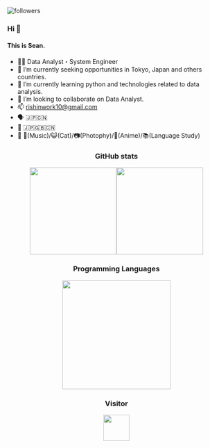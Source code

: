 ![followers](https://img.shields.io/github/followers/Seankharisma.svg?style=social&label=Follow&maxAge=2592000)

### Hi 👋
#### This is Sean.
- 👨‍💻  Data Analyst・System Engineer
- 🔭  I’m currently seeking opportunities in Tokyo, Japan and others countries.
- 🌱  I’m currently learning python and technologies related to data analysis.
- 👯  I’m looking to collaborate on Data Analyst.
- 📫  rishinwork10@gmail.com
- 🗣️  🇯🇵🇨🇳
- 📝  🇯🇵🇬🇧🇨🇳
- 🥳  🎵(Music)/😺(Cat)/📷(Photophy)/🐲(Anime)/📚(Language Study)



<!--
**Seankharisma/Seankharisma** is a ✨ _special_ ✨ repository because its `README.md` (this file) appears on your GitHub profile.

Here are some ideas to get you started:

- 🔭 I’m currently working on ...
- 🌱 I’m currently learning ...
- 👯 I’m looking to collaborate on ...
- 🤔 I’m looking for help with ...
- 💬 Ask me about ...
- 📫 How to reach me: rishinwork10@gmail.com
- 😄 Pronouns: ...
- ⚡ Fun fact: ...
-->

<P><h3 style="text-align: center;">GitHub stats</h3>

<div style="display: flex; justify-content: center;">
  <img src="https://github-readme-stats.vercel.app/api?username=Seankharisma&show_icons=true&theme=tokyonight" height="200">
  <img src="https://stats.justsong.cn/api/github?username=Seankharisma&theme=dark" height="200">
</div>

<P><h3 style="text-align: center;">Programming Languages</h3>

<div style="display: flex; justify-content: center;">
<img src="https://github-readme-stats.vercel.app/api/top-langs/?username=Seankharisma&langs_count=10" height="250">
</div>

<P><h3 style="text-align: center;">Visitor</h3>

<div style="display: flex; justify-content: center;">
  <img src="https://profile-counter.glitch.me/Seankharisma/count.svg" height="60">
</div>

